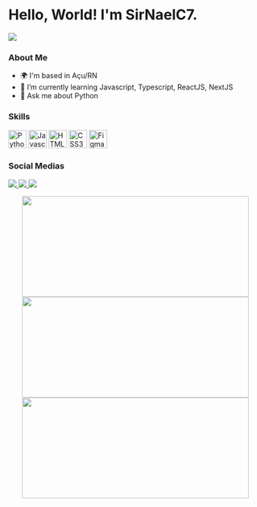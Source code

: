# Hello, World! I'm SirNaelC7. 
![](https://komarev.com/ghpvc/?username=devSirNaelC7&style=flat-square)


### About Me 
  
*   🌍  I'm based in Açu/RN
*   🧠  I’m currently learning Javascript, Typescript, ReactJS, NextJS
*   💬 Ask me about Python

### Skills 

<p align="left">
  <a href="https://www.python.org/" target="_blank" rel="noreferrer"><img src="https://raw.githubusercontent.com/danielcranney/readme-generator/main/public/icons/skills/python-colored.svg" width="36" height="36" alt="Python" /></a>
  <a href="https://developer.mozilla.org/en-US/docs/Web/JavaScript" target="_blank" rel="noreferrer"><img src="https://raw.githubusercontent.com/danielcranney/readme-generator/main/public/icons/skills/javascript-colored.svg" width="36" height="36" alt="Javascript" /></a>
  <a href="https://developer.mozilla.org/en-US/docs/Glossary/HTML5" target="_blank" rel="noreferrer"><img src="https://raw.githubusercontent.com/danielcranney/readme-generator/main/public/icons/skills/html5-colored.svg" width="36" height="36" alt="HTML5" /></a>
  <a href="https://www.w3.org/TR/CSS/#css" target="_blank" rel="noreferrer"><img src="https://raw.githubusercontent.com/danielcranney/readme-generator/main/public/icons/skills/css3-colored.svg" width="36" height="36" alt="CSS3" /></a> 
  <a href="https://www.figma.com/" target="_blank" rel="noreferrer"><img src="https://raw.githubusercontent.com/danielcranney/readme-generator/main/public/icons/skills/figma-colored.svg" width="36" height="36" alt="Figma" /></a>
</p>

### Social Medias

<div>
  <p align="left">
    <a href="https://www.instagram.com/devsirnaelc7/" target="_blank">
      <img src="https://img.shields.io/badge/-Instagram-%23E4405F?style=for-the-badge&logo=instagram&logoColor=white" target="_blank">
    </a>
    <a href = "mailto:sirnaelc7@gmail.com">
      <img src="https://img.shields.io/badge/-Gmail-%23333?style=for-the-badge&logo=gmail&logoColor=white" target="_blank">
    </a>
    <a href="https://www.linkedin.com/in/naelson-fernandes/" target="_blank">
      <img src="https://img.shields.io/badge/-LinkedIn-%230077B5?style=for-the-badge&logo=linkedin&logoColor=white" target="_blank">
    </a>
  </p>
</div>


<p align="center">
  <a href="https://github.com/devSirNaelC7">
      <img height="200em" width="450em" src="https://github-readme-stats.vercel.app/api?username=devSirNaelC7&show_icons=true&theme=dark&include_all_commits=true&count_private=true&icon_color=fff"/>
      <img height="200em" width="450em" src="https://github-readme-stats.vercel.app/api/top-langs/?username=devSirNaelC7&layout=compact&langs_count=5&theme=dark"/>
      <img height="200em" width="450em" src="https://github-readme-stats.vercel.app/api/wakatime?username=devSirNaelC7&theme=dark" />
    
  </a>
</p>

         
